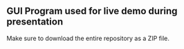## GUI Program used for live demo during presentation<br>
Make sure to download the entire repository as a ZIP file.
